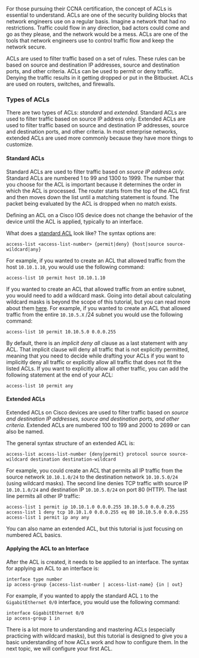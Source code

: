 
For those pursuing their CCNA certification, the concept of ACLs is essential to understand. ACLs are one of the security building blocks that network engineers use on a regular basis. Imagine a network that had no restrictions. Traffic could flow in any direction, bad actors could come and go as they please, and the network would be a mess. ACLs are one of the tools that network engineers use to control traffic flow and keep the network secure.

ACLs are used to filter traffic based on a set of rules. These rules can be based on source and destination IP addresses, source and destination ports, and other criteria. ACLs can be used to permit or deny traffic. Denying the traffic results in it getting dropped or put in the Bitbucket. ACLs are used on routers, switches, and firewalls.

### Types of ACLs

There are two types of ACLs: *standard* and *extended*. Standard ACLs are used to filter traffic based on source IP address only. Extended ACLs are used to filter traffic based on source and destination IP addresses, source and destination ports, and other criteria. In most enterprise networks, extended ACLs are used more commonly because they have more things to customize.

#### Standard ACLs

Standard ACLs are used to filter traffic based on *source IP address only.* Standard ACLs are numbered 1 to 99 and 1300 to 1999. The number that you choose for the ACL is important because it determines the order in which the ACL is processed. The router starts from the top of the ACL first and then moves down the list until a matching statement is found. The packet being evaluated by the ACL is dropped when no match exists.

Defining an ACL on a Cisco IOS device does not change the behavior of the device until the ACL is applied, typically to an interface.

What does a [standard ACL](https://www.cisco.com/c/en/us/support/docs/security/ios-firewall/23602-confaccesslists.html#anc38) look like? The syntax options are:

```
access-list <access-list-number> {permit|deny} {host|source source-wildcard|any}
```

For example, if you wanted to create an ACL that allowed traffic from the host `10.10.1.10`, you would use the following command:

```
access-list 10 permit host 10.10.1.10
```

If you wanted to create an ACL that allowed traffic from an entire subnet, you would need to add a wildcard mask. Going into detail about calculating wildcard masks is beyond the scope of this tutorial, but you can read more about them [here](<https://community.cisco.com/t5/networking-knowledge-base/access-control-lists-acl-explained/ta-p/4182349>). For example, if you wanted to create an ACL that allowed traffic from the entire `10.10.5.X` /24 subnet you would use the following command:

```
access-list 10 permit 10.10.5.0 0.0.0.255
```

By default, there is an *implicit deny all* clause as a last statement with any ACL. That implicit clause will deny all traffic that is not explicitly permitted, meaning that you need to decide while drafting your ACLs if you want to implicitly deny all traffic or explicitly allow all traffic that does not fit the listed ACLs. If you want to explicitly allow all other traffic, you can add the following statement at the end of your ACL:

```
access-list 10 permit any
```

#### Extended ACLs

Extended ACLs on Cisco devices are used to filter traffic based on *source and destination IP addresses, source and destination ports, and other criteria.* Extended ACLs are numbered 100 to 199 and 2000 to 2699 or can also be named.

The general syntax structure of an extended ACL is:

```
access-list access-list-number {deny|permit} protocol source source-wildcard destination destination-wildcard
```

For example, you could create an ACL that permits all IP traffic from the source network `10.10.1.0/24` to the destination network `10.10.5.0/24` (using wildcard masks). The second line denies TCP traffic with source IP `10.10.1.0/24` and destination IP `10.10.5.0/24` on port 80 (HTTP). The last line permits all other IP traffic:

```
access-list 1 permit ip 10.10.1.0 0.0.0.255 10.10.5.0 0.0.0.255
access-list 1 deny tcp 10.10.1.0 0.0.0.255 eq 80 10.10.5.0 0.0.0.255
access-list 1 permit ip any any
```

You can also name an extended ACL, but this tutorial is just focusing on numbered ACL basics.

#### Applying the ACL to an Interface

After the ACL is created, it needs to be applied to an interface. The syntax for applying an ACL to an interface is:

```
interface type number
ip access-group {access-list-number | access-list-name} {in | out}
```

For example, if you wanted to apply the standard ACL `1` to the `GigabitEthernet 0/0` interface, you would use the following command:

```
interface GigabitEthernet 0/0
ip access-group 1 in
```

There is a lot more to understanding and mastering ACLs (especially practicing with wildcard masks), but this tutorial is designed to give you a basic understanding of how ACLs work and how to configure them. In the next topic, we will configure your first ACL.
